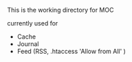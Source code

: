 This is the working directory for MOC

currently used for

- Cache
- Journal
- Feed (RSS, .htaccess 'Allow from All'  )
